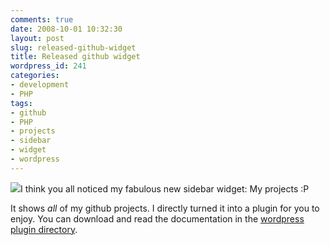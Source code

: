 ```yaml
---
comments: true
date: 2008-10-01 10:32:30
layout: post
slug: released-github-widget
title: Released github widget
wordpress_id: 241
categories:
- development
- PHP
tags:
- github
- PHP
- projects
- sidebar
- widget
- wordpress
---
```


[![](/images/uploads/2008/10/github_logo.png)](/images/uploads/2008/10/github_logo.png)I think you all noticed my fabulous new sidebar widget: My projects :P

It shows _all_ of my github projects. I directly turned it into a plugin for you to enjoy. You can download and read the documentation in the [wordpress plugin directory](http://wordpress.org/extend/plugins/github-widget/).
